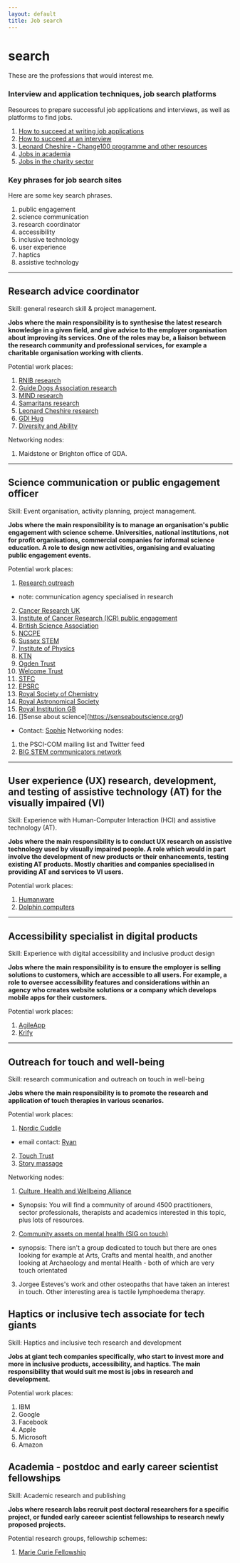 ```yaml
---
layout: default
title: Job search
---
```


# search

These are the professions that would interest me.

### Interview and application techniques, job search platforms

Resources to prepare successful job applications and interviews, as well as platforms to find jobs.

1. [How to succeed at writing job applications](https://www.futurelearn.com/courses/writing-applications)
2. [How to succeed at an interview](https://www.futurelearn.com/courses/interviews)
3. [Leonard Cheshire - Change100 programme and other resources](https://www.leonardcheshire.org)
4. [Jobs in academia](https://www.jobs.ac.uk)
5. [Jobs in the charity sector](https://www.charityjob.co.uk)

### Key phrases for job search sites

Here are some key search phrases.

1. public engagement
2. science communication
3. research coordinator
4. accessibility
5. inclusive technology
6. user experience
7. haptics
8. assistive technology

---

## Research advice coordinator

Skill: general research skill & project management.

**Jobs where the main responsibility is to synthesise the latest research knowledge in a given field, and give advice to the employer organisation about improving its services. One of the roles may be, a liaison between the research community and professional services, for example a charitable organisation working with clients.**

Potential work places:

1. [RNIB research](https://www.rnib.org.uk/who-we-are/jobs-rnib)
2. [Guide Dogs Association research](https://www.guidedogs.org.uk/about-us/what-we-do/research)
3. [MIND research](https://www.mind.org.uk/about-us/our-policy-work/reports-and-guides/our-research/)
4. [Samaritans research](https://www.samaritans.org/about-samaritans/research-policy/)
5. [Leonard Cheshire research](https://www.leonardcheshire.org)
6. [GDI Hug](https://www.disabilityinnovation.com)
7. [Diversity and Ability](https://diversityandability.com)

Networking nodes:

1. Maidstone or Brighton office of GDA.

---

## Science communication or public engagement officer

Skill: Event organisation, activity planning, project management.

**Jobs where the main responsibility is to manage an organisation's public engagement with science scheme. Universities, national institutions, not for profit organisations, commercial companies for informal science education. A role to design new activities, organising and evaluating public engagement events.**

Potential work places:

1. [Research outreach](https://researchoutreach.org)
 + note: communication agency specialised in research
2. [Cancer Research UK](https://www.cancerresearchuk.org/about-us/charity-jobs/director-patient-public-engagement)
3. [Institute of Cancer Research (ICR) public engagement](https://www.icr.ac.uk/about-us/policy-and-engagement/public-engagement)
4. [British Science Association](https://www.britishscienceassociation.org)
5. [NCCPE](https://www.publicengagement.ac.uk)
6. [Sussex STEM](https://www.sussexstem.co.uk)
7. [Institute of Physics](https://www.iop.org/)
8. [KTN](https://ktn-uk.org)
9. [Ogden Trust](https://www.ogdentrust.com)
10. [Welcome Trust](https://wellcome.org)
11. [STFC](https://stfc.ukri.org)
12. [EPSRC](https://epsrc.ukri.org)
13. [Royal Society of Chemistry](https://www.rsc.org)
14. [Royal Astronomical Society](https://ras.ac.uk)
15. [Royal Institution GB](https://www.rigb.org)
16. []Sense about science](https://senseaboutscience.org/)
 + Contact: [Sophie](https://www.linkedin.com/in/sophie-lane-381365199/)
Networking nodes:

1. the PSCI-COM mailing list and Twitter feed
2. [BIG STEM communicators network](https://www.big.uk.com)

---

## User experience (UX)  research, development, and testing of assistive technology (AT) for the visually impaired (VI)

Skill: Experience with Human-Computer Interaction (HCI) and assistive technology (AT).

**Jobs where the main responsibility is to conduct UX research on assistive technology used by visually impaired people. A role which would in part involve the development of new products or their enhancements, testing existing AT products. Mostly charities and companies specialised in providing AT and services to VI users.**

Potential work places:

1. [Humanware](http://www.humanware.com/en-international/home)
2. [Dolphin computers](https://yourdolphin.com)

---

## Accessibility specialist in digital products

Skill: Experience with digital accessibility and inclusive product design

**Jobs where the main responsibility is to ensure the employer is selling solutions to customers, which are accessible to all users. For example, a role to oversee accessibility features and considerations within an agency who creates website solutions or a company which develops mobile apps for their customers.**

Potential work places:

1. [AgileApp](https://agileapp.co)
2. [Krify](https://krify.co/best-web-and-mobile-app-development-company-in-brighton-and-hove-uk/)

---

## Outreach for touch and well-being 

Skill: research communication and outreach on touch in well-being

**Jobs where the main responsibility is to promote the research and application of touch therapies in various scenarios.**

Potential work places:

1. [Nordic Cuddle](www.nordiccuddle.com)
 + email contact: [Ryan](ryan@nordiccuddle.com)
2. [Touch Trust](http://www.touchtrust.co.uk/what-we-do/)
3. [Story massage](https://www.storymassage.co.uk/home/about-us/)

Networking nodes:

1. [Culture, Health and Wellbeing Alliance](https://www.culturehealthandwellbeing.org.uk/)
 + Synopsis: You will find a community of around 4500 practitioners, sector professionals, therapists and academics interested in this topic, plus lots of resources.
2. [Community assets on mental health (SIG on touch)](https://www.marchnetwork.org/opportunities)
 + synopsis: There isn't a group dedicated to touch but there are ones looking for example at Arts, Crafts and mental health, and another looking at Archaeology and mental Health - both of which are very touch orientated
3. Jorgee Esteves's work and other osteopaths that have taken an interest in touch. Other interesting area is tactile lymphoedema therapy.

## Haptics or inclusive tech associate for tech giants

Skill: Haptics and inclusive tech research and development

**Jobs at giant tech companies specifically, who start to invest more and more in inclusive products, accessibility, and haptics. The main responsibility that would suit me most is jobs in research and development.**

Potential work places:

1. IBM
2. Google
3. Facebook
4. Apple
5. Microsoft
6. Amazon

## Academia - postdoc and early career scientist fellowships

Skill: Academic research and publishing

**Jobs where research labs recruit post doctoral researchers for a specific project, or funded early careeer scientist fellowships to research newly proposed projects.**

Potential research groups, fellowship schemes:

1. [Marie Curie Fellowship](https://ec.europa.eu/research/mariecurieactions/actions/individual-fellowships_en)